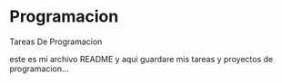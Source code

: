 # Programacion

Tareas De Programacion

este es mi archivo README y aqui guardare mis tareas y proyectos de programacion...
